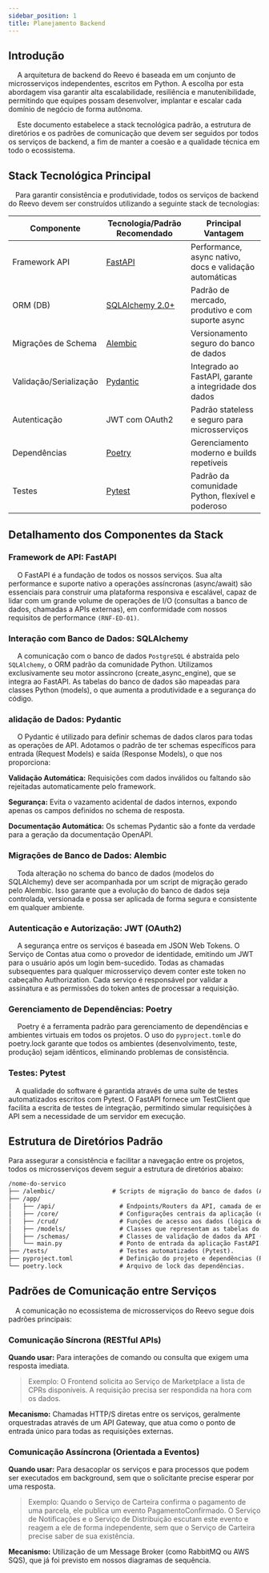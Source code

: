 ```yaml
---
sidebar_position: 1
title: Planejamento Backend
---
```


## Introdução
&emsp; A arquitetura de backend do Reevo é baseada em um conjunto de microsserviços independentes, escritos em Python. A escolha por esta abordagem visa garantir alta escalabilidade, resiliência e manutenibilidade, permitindo que equipes possam desenvolver, implantar e escalar cada domínio de negócio de forma autônoma.

&emsp; Este documento estabelece a stack tecnológica padrão, a estrutura de diretórios e os padrões de comunicação que devem ser seguidos por todos os serviços de backend, a fim de manter a coesão e a qualidade técnica em todo o ecossistema.

## Stack Tecnológica Principal

&emsp;Para garantir consistência e produtividade, todos os serviços de backend do Reevo devem ser construídos utilizando a seguinte stack de tecnologias:

| Componente              | Tecnologia/Padrão Recomendado | Principal Vantagem |
|--------------------------|-------------------------------|--------------------|
| Framework API            | [FastAPI](https://fastapi.tiangolo.com/pt/)                       | Performance, async nativo, docs e validação automáticas |
| ORM (DB)                 | [SQLAlchemy 2.0+](https://www.sqlalchemy.org/)               | Padrão de mercado, produtivo e com suporte async |
| Migrações de Schema      | [Alembic](https://alembic.sqlalchemy.org/en/latest/)                       | Versionamento seguro do banco de dados |
| Validação/Serialização   | [Pydantic](https://docs.pydantic.dev/latest/)                      | Integrado ao FastAPI, garante a integridade dos dados |
| Autenticação             | JWT com OAuth2                | Padrão stateless e seguro para microsserviços |
| Dependências             | [Poetry](https://python-poetry.org/docs/)                        | Gerenciamento moderno e builds repetíveis |
| Testes                   | [Pytest](https://docs.pytest.org/en/stable/)                        | Padrão da comunidade Python, flexível e poderoso |

## Detalhamento dos Componentes da Stack

### Framework de API: FastAPI
&emsp; O FastAPI é a fundação de todos os nossos serviços. Sua alta performance e suporte nativo a operações assíncronas (async/await) são essenciais para construir uma plataforma responsiva e escalável, capaz de lidar com um grande volume de operações de I/O (consultas a banco de dados, chamadas a APIs externas), em conformidade com nossos requisitos de performance `(RNF-ED-01)`.

### Interação com Banco de Dados: SQLAlchemy
&emsp; A comunicação com o banco de dados `PostgreSQL` é abstraída pelo `SQLAlchemy`, o ORM padrão da comunidade Python. Utilizamos exclusivamente seu motor assíncrono (create_async_engine), que se integra ao FastAPI. As tabelas do banco de dados são mapeadas para classes Python (models), o que aumenta a produtividade e a segurança do código.

### alidação de Dados: Pydantic
&emsp; O Pydantic é utilizado para definir schemas de dados claros para todas as operações de API. Adotamos o padrão de ter schemas específicos para entrada (Request Models) e saída (Response Models), o que nos proporciona:

**Validação Automática:** Requisições com dados inválidos ou faltando são rejeitadas automaticamente pelo framework.

**Segurança:** Evita o vazamento acidental de dados internos, expondo apenas os campos definidos no schema de resposta.

**Documentação Automática:** Os schemas Pydantic são a fonte da verdade para a geração da documentação OpenAPI.

### Migrações de Banco de Dados: Alembic
&emsp; Toda alteração no schema do banco de dados (modelos do SQLAlchemy) deve ser acompanhada por um script de migração gerado pelo Alembic. Isso garante que a evolução do banco de dados seja controlada, versionada e possa ser aplicada de forma segura e consistente em qualquer ambiente.

### Autenticação e Autorização: JWT (OAuth2)
&emsp; A segurança entre os serviços é baseada em JSON Web Tokens. O Serviço de Contas atua como o provedor de identidade, emitindo um JWT para o usuário após um login bem-sucedido. Todas as chamadas subsequentes para qualquer microsserviço devem conter este token no cabeçalho Authorization. Cada serviço é responsável por validar a assinatura e as permissões do token antes de processar a requisição.

### Gerenciamento de Dependências: Poetry
&emsp; Poetry é a ferramenta padrão para gerenciamento de dependências e ambientes virtuais em todos os projetos. O uso do `pyproject.toml`e do poetry.lock garante que todos os ambientes (desenvolvimento, teste, produção) sejam idênticos, eliminando problemas de consistência.

### Testes: Pytest
&emsp;A qualidade do software é garantida através de uma suíte de testes automatizados escritos com Pytest. O FastAPI fornece um TestClient que facilita a escrita de testes de integração, permitindo simular requisições à API sem a necessidade de um servidor em execução.

## Estrutura de Diretórios Padrão
Para assegurar a consistência e facilitar a navegação entre os projetos, todos os microsserviços devem seguir a estrutura de diretórios abaixo:

```md
/nome-do-servico
├── /alembic/                # Scripts de migração do banco de dados (Alembic)
├── /app/
│   ├── /api/                  # Endpoints/Routers da API, camada de entrada de requisições.
│   ├── /core/                 # Configurações centrais da aplicação (ex: settings).
│   ├── /crud/                 # Funções de acesso aos dados (lógica de banco de dados).
│   ├── /models/               # Classes que representam as tabelas do banco (SQLAlchemy).
│   ├── /schemas/              # Classes de validação de dados da API (Pydantic).
│   └── main.py                # Ponto de entrada da aplicação FastAPI.
├── /tests/                    # Testes automatizados (Pytest).
├── pyproject.toml             # Definição do projeto e dependências (Poetry).
└── poetry.lock                # Arquivo de lock das dependências.

```


## Padrões de Comunicação entre Serviços

&emsp;A comunicação no ecossistema de microsserviços do Reevo segue dois padrões principais:

### Comunicação Síncrona (RESTful APIs)
**Quando usar:** Para interações de comando ou consulta que exigem uma resposta imediata.

> Exemplo: O Frontend solicita ao Serviço de Marketplace a lista de CPRs disponíveis. A requisição precisa ser respondida na hora com os dados.

**Mecanismo:** Chamadas HTTP/S diretas entre os serviços, geralmente orquestradas através de um API Gateway, que atua como o ponto de entrada único para todas as requisições externas.

### Comunicação Assíncrona (Orientada a Eventos)
**Quando usar:** Para desacoplar os serviços e para processos que podem ser executados em background, sem que o solicitante precise esperar por uma resposta.

> Exemplo: Quando o Serviço de Carteira confirma o pagamento de uma parcela, ele publica um evento PagamentoConfirmado. O Serviço de Notificações e o Serviço de Distribuição escutam este evento e reagem a ele de forma independente, sem que o Serviço de Carteira precise saber de sua existência.

**Mecanismo:** Utilização de um Message Broker (como RabbitMQ ou AWS SQS), que já foi previsto em nossos diagramas de sequência.